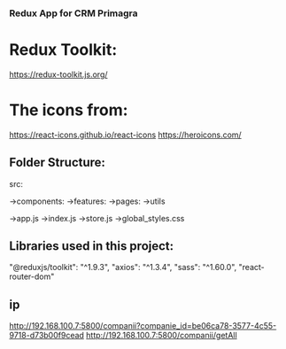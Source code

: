 ### Redux App for CRM Primagra

# Redux Toolkit:

https://redux-toolkit.js.org/

# The icons from:

https://react-icons.github.io/react-icons
https://heroicons.com/

## Folder Structure:

src:

->components:
->features:
->pages:
->utils

->app.js
->index.js
->store.js
->global_styles.css

## Libraries used in this project:

"@reduxjs/toolkit": "^1.9.3",
"axios": "^1.3.4",
"sass": "^1.60.0",
"react-router-dom"

## ip

http://192.168.100.7:5800/companii?companie_id=be06ca78-3577-4c55-9718-d73b00f9cead
http://192.168.100.7:5800/companii/getAll
